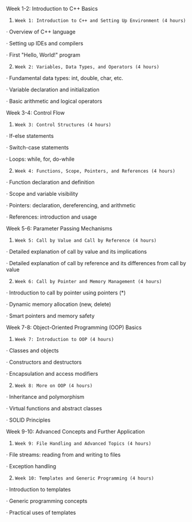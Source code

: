 

Week 1-2: Introduction to C++ Basics 

1.     Week 1: Introduction to C++ and Setting Up Environment (4 hours)

·       Overview of C++ language 

·       Setting up IDEs and compilers 

·       First "Hello, World!" program

2.     Week 2: Variables, Data Types, and Operators (4 hours)

·       Fundamental data types: int, double, char, etc. 

·       Variable declaration and initialization 

·       Basic arithmetic and logical operators

Week 3-4: Control Flow 

1.     Week 3: Control Structures (4 hours)

·       If-else statements 

·       Switch-case statements 

·       Loops: while, for, do-while

2.     Week 4: Functions, Scope, Pointers, and References (4 hours)

·       Function declaration and definition 

·       Scope and variable visibility 

·       Pointers: declaration, dereferencing, and arithmetic 

·       References: introduction and usage

Week 5-6: Parameter Passing Mechanisms 

1.     Week 5: Call by Value and Call by Reference (4 hours)

·       Detailed explanation of call by value and its implications 

·       Detailed explanation of call by reference and its differences from call by value

2.     Week 6: Call by Pointer and Memory Management (4 hours)

·       Introduction to call by pointer using pointers (*) 

·       Dynamic memory allocation (new, delete) 

·       Smart pointers and memory safety

Week 7-8: Object-Oriented Programming (OOP) Basics 

1.     Week 7: Introduction to OOP (4 hours)

·       Classes and objects 

·       Constructors and destructors 

·       Encapsulation and access modifiers

2.     Week 8: More on OOP (4 hours)

·       Inheritance and polymorphism 

·       Virtual functions and abstract classes

·       SOLID Principles

Week 9-10: Advanced Concepts and Further Application 

1.     Week 9: File Handling and Advanced Topics (4 hours)

·       File streams: reading from and writing to files 

·       Exception handling

2.     Week 10: Templates and Generic Programming (4 hours)

·       Introduction to templates 

·       Generic programming concepts 

·       Practical uses of templates
